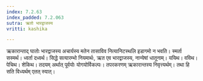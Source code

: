 ```yaml
---
index: 7.2.63
index_padded: 7.2.063
sutra: ऋतो भारद्वाजस्य
vritti: kashika

---
```

ऋकारान्ताद् घातोः भारद्वाजस्य अचार्यस्य मतेन तासाविव नित्यानिटस्थलि इडागमो न भवति। स्मर्ता सस्मर्थ। ध्वर्ता दध्वर्थ। सिद्धे सत्यारम्भो नियमार्थः, ऋत एव भारद्वाजस्य, नान्येषां धातूनाम्। ययिथ। वविथ। पेचिथ। शेकिथ। तदयम् अर्थात् पूर्वयोः योगयोर्विकल्पः। तपरकरणम् ऋकारान्तस्य निवृत्त्यर्थम्। तथा हि सति विध्यर्थम् एतत् स्यात्।